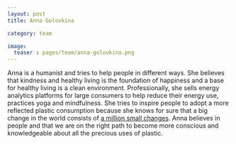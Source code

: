 ```yaml
---
layout: post
title: Anna Golovkina

category: team

image:
  teaser : pages/team/anna-golovkina.png
---
```


Anna is a humanist and tries to help people in different ways. She believes that kindness and healthy living is the foundation of happiness and a base for healthy living is a clean environment. Professionally, she sells energy analytics platforms for large consumers to help reduce their energy use, practices yoga and mindfulness. She tries to inspire people to adopt a more reflected plastic consumption because she knows for sure that a big change in the world consists of [a million small changes](https://www.thealternative.org.uk/dailyalternative/2017/8/16/its-so-not-enough-just-to-scare-people-about-climate-change). Anna believes in people and that we are on the right path to become more conscious and knowledgeable about all the precious uses of plastic.




